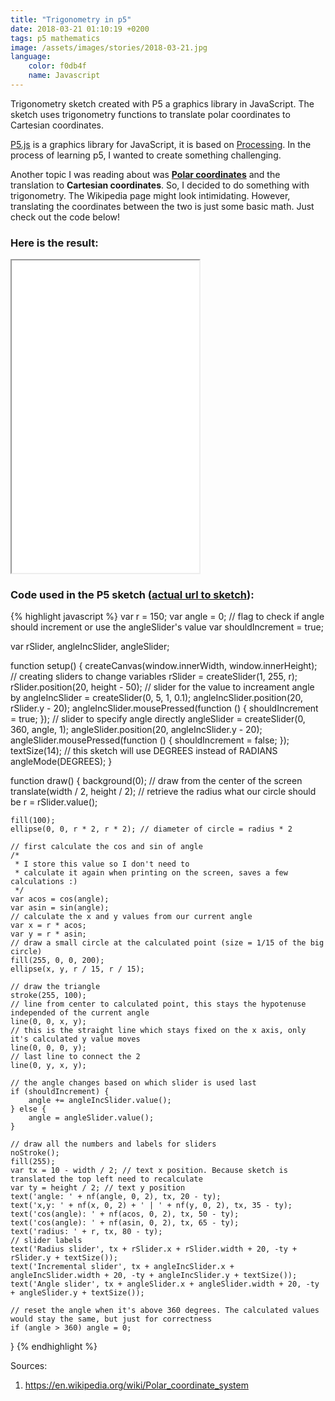 ```yaml
---
title: "Trigonometry in p5"
date: 2018-03-21 01:10:19 +0200
tags: p5 mathematics
image: /assets/images/stories/2018-03-21.jpg
language:
    color: f0db4f
    name: Javascript
---
```

Trigonometry sketch created with P5 a graphics library in JavaScript. The sketch uses trigonometry functions to translate polar coordinates to Cartesian coordinates.
<!--more-->

[P5.js](https://p5js.org/) is a graphics library for JavaScript, it is based on [Processing](https://processing.org). In the process of learning p5, I wanted to create something challenging.

Another topic I was reading about was **[Polar coordinates](https://en.wikipedia.org/wiki/Polar_coordinate_system)** and the translation to **Cartesian coordinates**. So, I decided to do something with trigonometry. The Wikipedia page might look intimidating. However, translating the coordinates between the two is just some basic math. Just check out the code below!

### Here is the result:

<iframe src="/sketches/Trigonometry" height="500">Your browser does not support iframes</iframe>

### Code used in the P5 sketch ([actual url to sketch](/sketches/Trigonometry)):

{% highlight javascript %}
var r = 150;
var angle = 0;
// flag to check if angle should increment or use the angleSlider's value
var shouldIncrement = true;

var rSlider, angleIncSlider, angleSlider;

function setup() {
    createCanvas(window.innerWidth, window.innerHeight);
    // creating sliders to change variables
    rSlider = createSlider(1, 255, r);
    rSlider.position(20, height - 50);
    // slider for the value to increament angle by
    angleIncSlider = createSlider(0, 5, 1, 0.1);
    angleIncSlider.position(20, rSlider.y - 20);
    angleIncSlider.mousePressed(function () {
        shouldIncrement = true;
    });
    // slider to specify angle directly
    angleSlider = createSlider(0, 360, angle, 1);
    angleSlider.position(20, angleIncSlider.y - 20);
    angleSlider.mousePressed(function () {
        shouldIncrement = false;
    });
    textSize(14);
    // this sketch will use DEGREES instead of RADIANS
    angleMode(DEGREES);
}

function draw() {
    background(0);
    // draw from the center of the screen
    translate(width / 2, height / 2);
    // retrieve the radius what our circle should be
    r = rSlider.value();

    fill(100);
    ellipse(0, 0, r * 2, r * 2); // diameter of circle = radius * 2

    // first calculate the cos and sin of angle
    /*
     * I store this value so I don't need to
     * calculate it again when printing on the screen, saves a few calculations :)
     */
    var acos = cos(angle);
    var asin = sin(angle);
    // calculate the x and y values from our current angle
    var x = r * acos;
    var y = r * asin;
    // draw a small circle at the calculated point (size = 1/15 of the big circle)
    fill(255, 0, 0, 200);
    ellipse(x, y, r / 15, r / 15);

    // draw the triangle
    stroke(255, 100);
    // line from center to calculated point, this stays the hypotenuse independed of the current angle
    line(0, 0, x, y);
    // this is the straight line which stays fixed on the x axis, only it's calculated y value moves
    line(0, 0, 0, y);
    // last line to connect the 2
    line(0, y, x, y);

    // the angle changes based on which slider is used last
    if (shouldIncrement) {
        angle += angleIncSlider.value();
    } else {
        angle = angleSlider.value();
    }

    // draw all the numbers and labels for sliders
    noStroke();
    fill(255);
    var tx = 10 - width / 2; // text x position. Because sketch is translated the top left need to recalculate
    var ty = height / 2; // text y position
    text('angle: ' + nf(angle, 0, 2), tx, 20 - ty);
    text('x,y: ' + nf(x, 0, 2) + ' | ' + nf(y, 0, 2), tx, 35 - ty);
    text('cos(angle): ' + nf(acos, 0, 2), tx, 50 - ty);
    text('cos(angle): ' + nf(asin, 0, 2), tx, 65 - ty);
    text('radius: ' + r, tx, 80 - ty);
    // slider labels
    text('Radius slider', tx + rSlider.x + rSlider.width + 20, -ty + rSlider.y + textSize());
    text('Incremental slider', tx + angleIncSlider.x + angleIncSlider.width + 20, -ty + angleIncSlider.y + textSize());
    text('Angle slider', tx + angleSlider.x + angleSlider.width + 20, -ty + angleSlider.y + textSize());

    // reset the angle when it's above 360 degrees. The calculated values would stay the same, but just for correctness
    if (angle > 360) angle = 0;
}
{% endhighlight %}

Sources:

1. https://en.wikipedia.org/wiki/Polar_coordinate_system